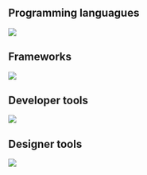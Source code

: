 <!--
**Linkheroes/Linkheroes** is a ✨ _special_ ✨ repository because its `README.md` (this file) appears on your GitHub profile.

Here are some ideas to get you started:

- 🔭 I’m currently working on ...
- 🌱 I’m currently learning ...
- 👯 I’m looking to collaborate on ...
- 🤔 I’m looking for help with ...
- 💬 Ask me about ...
- 📫 How to reach me: ...
- 😄 Pronouns: ...
- ⚡ Fun fact: ...
-->
## Programming languagues
<img src="https://skillicons.dev/icons?i=c,cs,cpp,ruby,js,ts,html,css,php,java,scala,swift,python,dotnet"/>

## Frameworks
<img src="https://skillicons.dev/icons?i=electron,react,express,angular,vite,nextjs,symfony,tailwind" />

## Developer tools
<img src="https://skillicons.dev/icons?i=vscode,visualstudio,idea,androidstudio,gradle,github,git,gitlab,firebase,mysql,mongodb,docker,nodejs,postman,jenkins"/>

## Designer tools
<img src="https://skillicons.dev/icons?i=figma,xd,ps,ae,pr,ai,blender" />

<!--## OS
<img src="https://skillicons.dev/icons?i=linux,raspberrypi" />
-->
